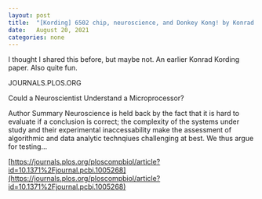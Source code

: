 ```yaml
---
layout: post
title:  "[Kording] 6502 chip, neuroscience, and Donkey Kong! by Konrad Kording et al."
date:   August 20, 2021
categories: none
---
```


I thought I shared this before, but maybe not. An earlier Konrad Kording paper.  Also quite fun. 






JOURNALS.PLOS.ORG

Could a Neuroscientist Understand a Microprocessor?

Author Summary Neuroscience is held back by the fact that it is hard to evaluate if a conclusion is correct; the complexity of the systems under study and their experimental inaccessability make the assessment of algorithmic and data analytic technqiues challenging at best. We thus argue for testing...





[https://journals.plos.org/ploscompbiol/article?id=10.1371%2Fjournal.pcbi.1005268](https://journals.plos.org/ploscompbiol/article?id=10.1371%2Fjournal.pcbi.1005268)



 

